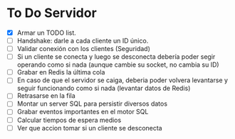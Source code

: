 # To Do Servidor

- [x] Armar un TODO list.
- [ ] Handshake: darle a cada cliente un ID único. 
- [ ] Validar conexión con los clientes (Seguridad)
- [ ] Si un cliente se conecta y luego se desconecta debería poder segir operando como si nada (aunque cambie su socket, no cambia su ID) 
- [ ] Grabar en Redis la última cola
- [ ] En caso de que el servidor se caiga, deberia poder volvera levantarse y seguir funcionando como si nada (levantar datos de Redis)
- [ ] Retrasarse en la fila
- [ ] Montar un server SQL para persistir diversos datos
- [ ] Grabar eventos importantes en el motor SQL
- [ ] Calcular tiempos de espera medios
- [ ] Ver que accion tomar si un cliente se desconecta
